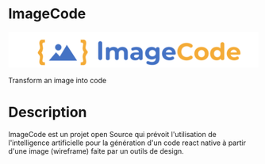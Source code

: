 # ImageCode
![alt logo](https://github.com/marocraft/ImageCode/blob/master/Image1.png)

Transform an image into code
# Description
ImageCode est un projet open Source qui prévoit l'utilisation de l'intelligence artificielle pour la génération d'un code react native à partir d'une image (wireframe) faite par un outils de design.
